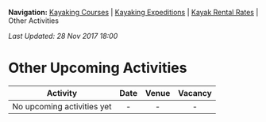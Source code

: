 **Navigation:** [Kayaking Courses](index) &#124; [Kayaking Expeditions](expedition) &#124; [Kayak Rental Rates](rental) &#124; Other Activities

_Last Updated: 28 Nov 2017 18:00_
# Other Upcoming Activities

Activity | Date | Venue | Vacancy
:---:|:---:|:---:|:---:
No upcoming activities yet|-|-|- 


